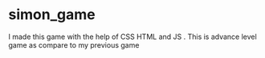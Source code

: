 # simon_game
I made this game with the help of CSS HTML and JS . This is advance level game as compare to my previous game 
